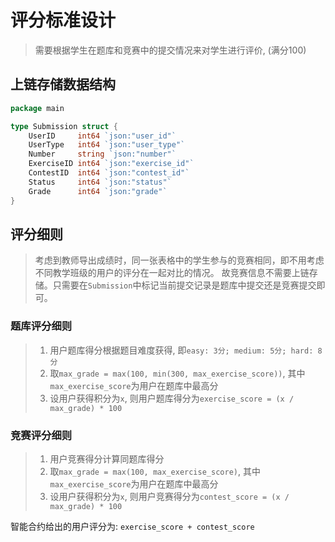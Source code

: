 # 评分标准设计
> 需要根据学生在题库和竞赛中的提交情况来对学生进行评价, (满分100)

## 上链存储数据结构
```go
package main

type Submission struct {
	UserID     int64 `json:"user_id"`
	UserType   int64 `json:"user_type"`
	Number     string `json:"number"`
	ExerciseID int64 `json:"exercise_id"`
	ContestID  int64 `json:"contest_id"`
	Status     int64 `json:"status"`
	Grade      int64 `json:"grade"`
}
```


## 评分细则
> 考虑到教师导出成绩时，同一张表格中的学生参与的竞赛相同，即不用考虑不同教学班级的用户的评分在一起对比的情况。
> 故竞赛信息不需要上链存储。只需要在`Submission`中标记当前提交记录是题库中提交还是竞赛提交即可。

### 题库评分细则
> 1. 用户题库得分根据题目难度获得, 即`easy: 3分; medium: 5分; hard: 8分`
> 2. 取`max_grade = max(100, min(300, max_exercise_score))`, 其中`max_exercise_score`为用户在题库中最高分
> 3. 设用户获得积分为`x`, 则用户题库得分为`exercise_score = (x / max_grade) * 100`

### 竞赛评分细则
> 1. 用户竞赛得分计算同题库得分
> 2. 取`max_grade = max(100, max_exercise_score)`, 其中`max_exercise_score`为用户在题库中最高分
> 3. 设用户获得积分为`x`, 则用户竞赛得分为`contest_score = (x / max_grade) * 100`

智能合约给出的用户评分为: `exercise_score + contest_score`